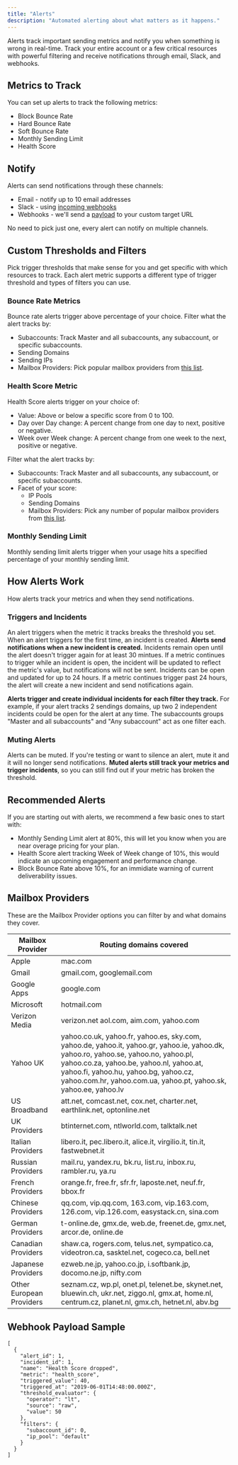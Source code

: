 ```yaml
---
title: "Alerts"
description: "Automated alerting about what matters as it happens."
---
```


Alerts track important sending metrics and notify you when something is wrong in real-time. Track your entire account or a few critical resources with powerful filtering and receive notifications through email, Slack, and webhooks.

## Metrics to Track
You can set up alerts to track the following metrics:

* Block Bounce Rate
* Hard Bounce Rate
* Soft Bounce Rate
* Monthly Sending Limit
* Health Score

## Notify
Alerts can send notifications through these channels:

* Email - notify up to 10 email addresses
* Slack - using [incoming webhooks](https://api.slack.com/incoming-webhooks#create_a_webhook)
* Webhooks - we'll send a [payload](#webhook-payload-sample) to your custom target URL

No need to pick just one, every alert can notify on multiple channels.

## Custom Thresholds and Filters
Pick trigger thresholds that make sense for you and get specific with which resources to track. Each alert metric supports a different type of trigger threshold and types of filters you can use.

### Bounce Rate Metrics
Bounce rate alerts trigger above percentage of your choice. Filter what the alert tracks by:
* Subaccounts: Track Master and all subaccounts, any subaccount, or specific subaccounts.
* Sending Domains
* Sending IPs
* Mailbox Providers: Pick popular mailbox providers from [this list](#mailbox-providers).

### Health Score Metric
Health Score alerts trigger on your choice of:
* Value: Above or below a specific score from 0 to 100.
* Day over Day change: A percent change from one day to next, positive or negative.
* Week over Week change: A percent change from one week to the next, positive or negative.

Filter what the alert tracks by:
* Subaccounts: Track Master and all subaccounts, any subaccount, or specific subaccounts.
* Facet of your score:
  * IP Pools
  * Sending Domains
  * Mailbox Providers: Pick any number of popular mailbox providers from [this list](#mailbox-providers).

### Monthly Sending Limit
Monthly sending limit alerts trigger when your usage hits a specified percentage of your monthly sending limit.


## How Alerts Work
How alerts track your metrics and when they send notifications.

### Triggers and Incidents
An alert triggers when the metric it tracks breaks the threshold you set. When an alert triggers for the first time, an incident is created. **Alerts send notifications when a new incident is created.** Incidents remain open until the alert doesn't trigger again for at least 30 mintues. If a metric continues to trigger while an incident is open, the incident will be updated to reflect the metric's value, but notifications will not be sent. Incidents can be open and updated for up to 24 hours. If a metric continues trigger past 24 hours, the alert will create a new incident and send notifications again.

**Alerts trigger and create individual incidents for each filter they track.** For example, if your alert tracks 2 sendings domains, up two 2 independent incidents could be open for the alert at any time. The subaccounts groups "Master and all subaccounts" and "Any subaccount" act as one filter each.

### Muting Alerts
Alerts can be muted. If you're testing or want to silence an alert, mute it and it will no longer send notifications. **Muted alerts still track your metrics and trigger incidents**, so you can still find out if your metric has broken the threshold.

## Recommended Alerts
If you are starting out with alerts, we recommend a few basic ones to start with:

* Monthly Sending Limit alert at 80%, this will let you know when you are near overage pricing for your plan.
* Health Score alert tracking Week of Week change of 10%, this would indicate an upcoming engagement and performance change.
* Block Bounce Rate above 10%, for an immidiate warning of current deliverability issues.

## Mailbox Providers
These are the Mailbox Provider options you can filter by and what domains they cover.

| Mailbox Provider         | Routing domains covered |
|--------------------------|-----------------|
| Apple                    | mac.com |
| Gmail                    | gmail.com, googlemail.com |
| Google Apps              | google.com |
| Microsoft                | hotmail.com |
| Verizon Media            | verizon.net aol.com, aim.com, yahoo.com |
| Yahoo UK                 | yahoo.co.uk, yahoo.fr, yahoo.es, sky.com, yahoo.de, yahoo.it, yahoo.gr, yahoo.ie, yahoo.dk, yahoo.ro, yahoo.se, yahoo.no, yahoo.pl, yahoo.co.za, yahoo.be, yahoo.nl, yahoo.at, yahoo.fi, yahoo.hu, yahoo.bg, yahoo.cz, yahoo.com.hr, yahoo.com.ua, yahoo.pt, yahoo.sk, yahoo.ee, yahoo.lv |
| US Broadband             | att.net, comcast.net, cox.net, charter.net, earthlink.net, optonline.net |
| UK Providers             | btinternet.com, ntlworld.com, talktalk.net |
| Italian Providers        | libero.it, pec.libero.it, alice.it, virgilio.it, tin.it, fastwebnet.it |
| Russian Providers        | mail.ru, yandex.ru, bk.ru, list.ru, inbox.ru, rambler.ru, ya.ru |
| French Providers         | orange.fr, free.fr, sfr.fr, laposte.net, neuf.fr, bbox.fr |
| Chinese Providers        | qq.com, vip.qq.com, 163.com, vip.163.com, 126.com, vip.126.com, easystack.cn, sina.com |
| German Providers         | t-online.de, gmx.de, web.de, freenet.de, gmx.net, arcor.de, online.de |
| Canadian Providers       | shaw.ca, rogers.com, telus.net, sympatico.ca, videotron.ca, sasktel.net, cogeco.ca, bell.net |
| Japanese Providers       | ezweb.ne.jp, yahoo.co.jp, i.softbank.jp, docomo.ne.jp, nifty.com |
| Other European Providers | seznam.cz, wp.pl, onet.pl, telenet.be, skynet.net, bluewin.ch, ukr.net, ziggo.nl, gmx.at, home.nl, centrum.cz, planet.nl, gmx.ch, hetnet.nl, abv.bg |

## Webhook Payload Sample

```
[
  {
    "alert_id": 1,
    "incident_id": 1,
    "name": "Health Score dropped",
    "metric": "health_score",
    "triggered_value": 40,
    "triggered_at": "2019-06-01T14:48:00.000Z",
    "threshold_evaluator": {
      "operator": "lt",
      "source": "raw",
      "value": 50
    },
    "filters": {
      "subaccount_id": 0,
      "ip_pool": "default"
    }
  }
]
```
